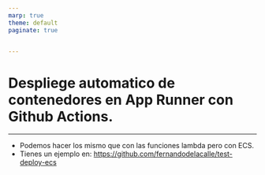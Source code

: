 ```yaml
---
marp: true
theme: default
paginate: true


---
```

# Despliege automatico de contenedores en App Runner con Github Actions.

---

- Podemos hacer los mismo que con las funciones lambda pero con ECS.
- Tienes un ejemplo en: https://github.com/fernandodelacalle/test-deploy-ecs

